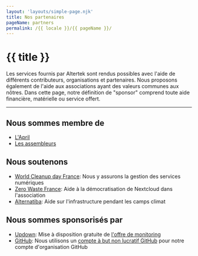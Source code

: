 ```yaml
---
layout: 'layouts/simple-page.njk'
title: Nos partenaires
pageName: partners
permalink: /{{ locale }}/{{ pageName }}/
---
```


<h1 class="section-title"> {{ title }}</h1>

<p class="lead-text">Les services fournis par Altertek sont rendus possibles avec l'aide de différents contributeurs, organisations et partenaires.
Nous proposons également de l'aide aux associations ayant des valeurs communes aux nôtres.
Dans cette page, notre définition de "sponsor" comprend toute aide financière, matérielle ou service offert.</p>

<hr/>

## Nous sommes membre de
- [L'April](https://www.april.org/)
- [Les assembleurs](https://les.assembleurs.co/)

## Nous soutenons
- [World Cleanup day France](https://www.worldcleanupday.fr): Nous y assurons la gestion des services numériques
- [Zero Waste France](https://www.zerowastefrance.org): Aide à la démocratisation de Nextcloud dans l'association
- [Alternatiba](https://alternatiba.eu): Aide sur l'infrastructure pendant les camps climat

## Nous sommes sponsorisés par
- [Updown](https://updown.io): Mise à disposition gratuite de [l'offre de monitoring](https://updown.io/#pricing)
- [GitHub](https://github.com): Nous utilisons un [compte à but non lucratif GitHub](https://github.com/nonprofit) pour notre compte d'organisation GitHub
